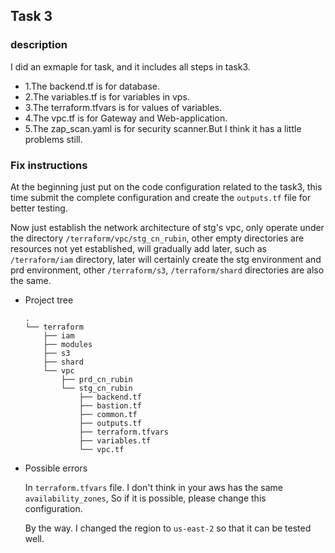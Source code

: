 ## Task 3 

### description

I did an exmaple for task, and it includes all steps in task3.

* 1.The backend.tf is for database.
* 2.The variables.tf is for variables in vps.
* 3.The terraform.tfvars is for values of variables.
* 4.The vpc.tf is for Gateway and Web-application.
* 5.The zap_scan.yaml is for security scanner.But I think it has a little problems still.

### Fix instructions

At the beginning just put on the code configuration related to the task3, this time submit the complete configuration and create the `outputs.tf` file for better testing.

Now just establish the network architecture of stg's vpc, only operate under the directory `/terraform/vpc/stg_cn_rubin`, other empty directories are resources not yet established, will gradually add later, such as `/terraform/iam` directory, later will certainly create the stg environment and prd environment, other `/terraform/s3`, `/terraform/shard` directories are also the same.

* Project tree

  ```
  .
  └── terraform  
      ├── iam  
      ├── modules  
      ├── s3  
      ├── shard 
      └── vpc  
          ├── prd_cn_rubin  
          └── stg_cn_rubin  
              ├── backend.tf                               
              ├── bastion.tf
              ├── common.tf
              ├── outputs.tf
              ├── terraform.tfvars
              ├── variables.tf
              └── vpc.tf
  ```

* Possible errors

  In `terraform.tfvars` file.   I don't think in your aws has the same `availability_zones`, So if it is possible, please change this configuration.

  By the way. I changed the region  to `us-east-2` so that it can be tested well.

